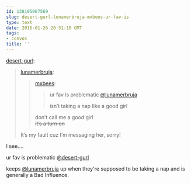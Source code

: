 ```yaml
---
id: 138105067569
slug: desert-gurl-lunamerbruja-mxbees-ur-fav-is
type: text
date: 2016-01-26 20:51:10 GMT
tags:
- convos
title: ''
---
```

<p><a href="http://desert-gurl.tumblr.com/post/138104930451" class="tumblr_blog">desert-gurl</a>:</p>

<blockquote><p><a class="tumblr_blog" href="http://lunamerbruja.tumblr.com/post/138104890116">lunamerbruja</a>:</p>
<blockquote>
<p><a class="tumblr_blog" href="http://mxbees.tumblr.com/post/138104791459">mxbees</a>:</p>
<blockquote>
<p>ur fav is problematic <a class="tumblelog" href="http://tmblr.co/mzJ4hv6DdKGWDCR1O_Syc1g">@lunamerbruja</a></p>

<p>isn’t taking a nap like a good girl</p>
</blockquote>
<p>don’t call me a good girl<br/><strike>it’s a turn on</strike></p>
</blockquote>

<p>It’s my fault cuz I’m messaging her, sorry!</p></blockquote>

I see.... 

ur fav is problematic <a class="tumblelog" href="http://tmblr.co/mv6GzOg_gf1m-4i8M4Cih3Q">@desert-gurl</a>

keeps <a class="tumblelog" href="http://tmblr.co/mzJ4hv6DdKGWDCR1O_Syc1g">@lunamerbruja</a> up when they're supposed to be taking a nap and is generally a Bad Influence. 